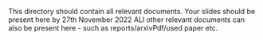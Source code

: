This directory should contain all relevant documents. 
Your slides should be present here by 27th November 2022
ALl other relevant documents can also be present here - such as reports/arxivPdf/used paper etc.
